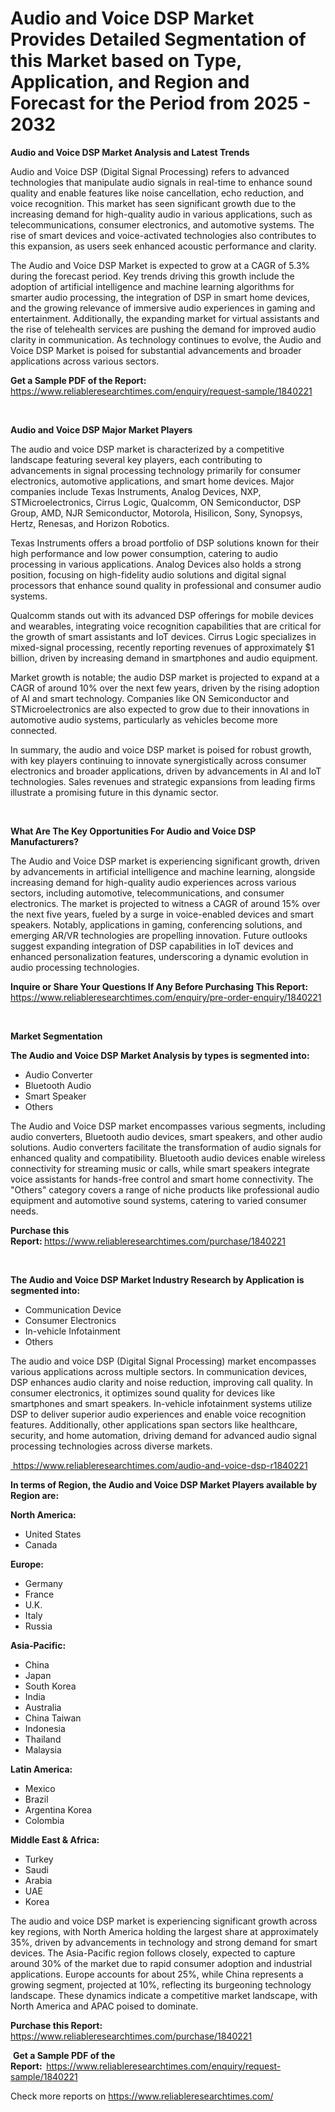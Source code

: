 <p><h1>Audio and Voice DSP Market Provides Detailed Segmentation of this Market based on Type, Application, and Region and Forecast for the Period from 2025 - 2032</h1></p><p><strong>Audio and Voice DSP Market Analysis and Latest Trends</strong></p>
<p><p>Audio and Voice DSP (Digital Signal Processing) refers to advanced technologies that manipulate audio signals in real-time to enhance sound quality and enable features like noise cancellation, echo reduction, and voice recognition. This market has seen significant growth due to the increasing demand for high-quality audio in various applications, such as telecommunications, consumer electronics, and automotive systems. The rise of smart devices and voice-activated technologies also contributes to this expansion, as users seek enhanced acoustic performance and clarity.</p><p>The Audio and Voice DSP Market is expected to grow at a CAGR of 5.3% during the forecast period. Key trends driving this growth include the adoption of artificial intelligence and machine learning algorithms for smarter audio processing, the integration of DSP in smart home devices, and the growing relevance of immersive audio experiences in gaming and entertainment. Additionally, the expanding market for virtual assistants and the rise of telehealth services are pushing the demand for improved audio clarity in communication. As technology continues to evolve, the Audio and Voice DSP Market is poised for substantial advancements and broader applications across various sectors.</p></p>
<p><strong>Get a Sample PDF of the Report:&nbsp;</strong> <a href="https://www.reliableresearchtimes.com/enquiry/request-sample/1840221?utm_campaign=2006&utm_medium=2&utm_source=Github&utm_content=ia&utm_term=13022025&utm_id=audio-and-voice-dsp">https://www.reliableresearchtimes.com/enquiry/request-sample/1840221</a></p>
<p>&nbsp;</p>
<p><strong>Audio and Voice DSP Major Market Players</strong></p>
<p><p>The audio and voice DSP market is characterized by a competitive landscape featuring several key players, each contributing to advancements in signal processing technology primarily for consumer electronics, automotive applications, and smart home devices. Major companies include Texas Instruments, Analog Devices, NXP, STMicroelectronics, Cirrus Logic, Qualcomm, ON Semiconductor, DSP Group, AMD, NJR Semiconductor, Motorola, Hisilicon, Sony, Synopsys, Hertz, Renesas, and Horizon Robotics.</p><p>Texas Instruments offers a broad portfolio of DSP solutions known for their high performance and low power consumption, catering to audio processing in various applications. Analog Devices also holds a strong position, focusing on high-fidelity audio solutions and digital signal processors that enhance sound quality in professional and consumer audio systems.</p><p>Qualcomm stands out with its advanced DSP offerings for mobile devices and wearables, integrating voice recognition capabilities that are critical for the growth of smart assistants and IoT devices. Cirrus Logic specializes in mixed-signal processing, recently reporting revenues of approximately $1 billion, driven by increasing demand in smartphones and audio equipment. </p><p>Market growth is notable; the audio DSP market is projected to expand at a CAGR of around 10% over the next few years, driven by the rising adoption of AI and smart technology. Companies like ON Semiconductor and STMicroelectronics are also expected to grow due to their innovations in automotive audio systems, particularly as vehicles become more connected.</p><p>In summary, the audio and voice DSP market is poised for robust growth, with key players continuing to innovate synergistically across consumer electronics and broader applications, driven by advancements in AI and IoT technologies. Sales revenues and strategic expansions from leading firms illustrate a promising future in this dynamic sector.</p></p>
<p>&nbsp;</p>
<p><strong>What Are The Key Opportunities For Audio and Voice DSP Manufacturers?</strong></p>
<p><p>The Audio and Voice DSP market is experiencing significant growth, driven by advancements in artificial intelligence and machine learning, alongside increasing demand for high-quality audio experiences across various sectors, including automotive, telecommunications, and consumer electronics. The market is projected to witness a CAGR of around 15% over the next five years, fueled by a surge in voice-enabled devices and smart speakers. Notably, applications in gaming, conferencing solutions, and emerging AR/VR technologies are propelling innovation. Future outlooks suggest expanding integration of DSP capabilities in IoT devices and enhanced personalization features, underscoring a dynamic evolution in audio processing technologies.</p></p>
<p><strong>Inquire or Share Your Questions If Any Before Purchasing This Report:</strong> <a href="https://www.reliableresearchtimes.com/enquiry/pre-order-enquiry/1840221?utm_campaign=2006&utm_medium=2&utm_source=Github&utm_content=ia&utm_term=13022025&utm_id=audio-and-voice-dsp">https://www.reliableresearchtimes.com/enquiry/pre-order-enquiry/1840221</a></p>
<p>&nbsp;</p>
<p><strong>Market Segmentation</strong></p>
<p><strong>The Audio and Voice DSP Market Analysis by types is segmented into:</strong></p>
<p><ul><li>Audio Converter</li><li>Bluetooth Audio</li><li>Smart Speaker</li><li>Others</li></ul></p>
<p><p>The Audio and Voice DSP market encompasses various segments, including audio converters, Bluetooth audio devices, smart speakers, and other audio solutions. Audio converters facilitate the transformation of audio signals for enhanced quality and compatibility. Bluetooth audio devices enable wireless connectivity for streaming music or calls, while smart speakers integrate voice assistants for hands-free control and smart home connectivity. The "Others" category covers a range of niche products like professional audio equipment and automotive sound systems, catering to varied consumer needs.</p></p>
<p><strong>Purchase this Report:&nbsp;</strong><a href="https://www.reliableresearchtimes.com/purchase/1840221?utm_campaign=2006&utm_medium=2&utm_source=Github&utm_content=ia&utm_term=13022025&utm_id=audio-and-voice-dsp">https://www.reliableresearchtimes.com/purchase/1840221</a></p>
<p>&nbsp;</p>
<p><strong>The Audio and Voice DSP Market Industry Research by Application is segmented into:</strong></p>
<p><ul><li>Communication Device</li><li>Consumer Electronics</li><li>In-vehicle Infotainment</li><li>Others</li></ul></p>
<p><p>The audio and voice DSP (Digital Signal Processing) market encompasses various applications across multiple sectors. In communication devices, DSP enhances audio clarity and noise reduction, improving call quality. In consumer electronics, it optimizes sound quality for devices like smartphones and smart speakers. In-vehicle infotainment systems utilize DSP to deliver superior audio experiences and enable voice recognition features. Additionally, other applications span sectors like healthcare, security, and home automation, driving demand for advanced audio signal processing technologies across diverse markets.</p></p>
<p><a href="https://www.reliableresearchtimes.com/audio-and-voice-dsp-r1840221?utm_campaign=2006&utm_medium=2&utm_source=Github&utm_content=ia&utm_term=13022025&utm_id=audio-and-voice-dsp">&nbsp;https://www.reliableresearchtimes.com/audio-and-voice-dsp-r1840221</a></p>
<p><strong>In terms of Region, the Audio and Voice DSP Market Players available by Region are:</strong></p>
<p>
    <p> <strong> North America: </strong>
        <ul>
            <li>United States</li>
            <li>Canada</li>
        </ul>
        </p> 
    <p> <strong> Europe: </strong>
        <ul>
            <li>Germany</li>
            <li>France</li>
            <li>U.K.</li>
            <li>Italy</li>
            <li>Russia</li>
        </ul>
        </p> 
    <p> <strong> Asia-Pacific: </strong>
        <ul>
            <li>China</li>
            <li>Japan</li>
            <li>South Korea</li>
            <li>India</li>
            <li>Australia</li>
            <li>China Taiwan</li>
            <li>Indonesia</li>
            <li>Thailand</li>
            <li>Malaysia</li>
        </ul>
        </p> 
    <p> <strong> Latin America: </strong>
        <ul>
            <li>Mexico</li>
            <li>Brazil</li>
            <li>Argentina Korea</li>
            <li>Colombia</li>
        </ul>
        </p> 
    <p> <strong> Middle East & Africa: </strong>
        <ul>
            <li>Turkey</li>
            <li>Saudi</li>
            <li>Arabia</li>
            <li>UAE</li>
            <li>Korea</li>
        </ul>
    </p>
    </p>
<p><p>The audio and voice DSP market is experiencing significant growth across key regions, with North America holding the largest share at approximately 35%, driven by advancements in technology and strong demand for smart devices. The Asia-Pacific region follows closely, expected to capture around 30% of the market due to rapid consumer adoption and industrial applications. Europe accounts for about 25%, while China represents a growing segment, projected at 10%, reflecting its burgeoning technology landscape. These dynamics indicate a competitive market landscape, with North America and APAC poised to dominate.</p></p>
<p><strong>Purchase this Report: </strong><a href="https://www.reliableresearchtimes.com/purchase/1840221?utm_campaign=2006&utm_medium=2&utm_source=Github&utm_content=ia&utm_term=13022025&utm_id=audio-and-voice-dsp">https://www.reliableresearchtimes.com/purchase/1840221</a></p>
<p>&nbsp;<strong>Get a Sample PDF of the Report:&nbsp;&nbsp;</strong><a href="https://www.reliableresearchtimes.com/enquiry/request-sample/1840221?utm_campaign=2006&utm_medium=2&utm_source=Github&utm_content=ia&utm_term=13022025&utm_id=audio-and-voice-dsp">https://www.reliableresearchtimes.com/enquiry/request-sample/1840221</a></p>
<p><strong></strong></p>
<p>Check more reports on <a href="https://www.reliableresearchtimes.com/?utm_campaign=2006&utm_medium=2&utm_source=Github&utm_content=ia&utm_term=13022025&utm_id=audio-and-voice-dsp">https://www.reliableresearchtimes.com/</a></p>